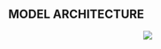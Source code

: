 ## MODEL ARCHITECTURE

<p align="center"> <img src="https://github.com/anonymized124/neural_granular_synthesis/blob/master/figures/architecture.pdf"> </p>
